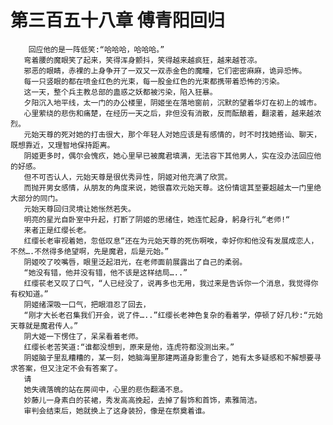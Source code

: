 # 第三百五十八章 傅青阳回归
        回应他的是一阵低笑:“哈哈哈，哈哈哈。”
       弯着腰的魔眼笑了起来，笑得浑身颤抖，笑得越来越疯狂，越来越苍凉。
       邪恶的眼睛，赤裸的上身争开了一双又一双赤金色的魔瞳，它们密密麻麻，诡异恐怖。
       每一只竖眼的都在喷金红色的光束，每一股金红色的光束都携带着恐怖的污染。
       这一天，整个兵主教总部的蛊惑之妖都被污染，陷入狂暴。
       夕阳沉入地平线，太一门的办公楼里，阴姬坐在落地窗前，沉默的望着华灯在初上的城市。
       心里萦绕的悲伤和痛楚，在经历一天之后，非但没有消散，反而酝酿着，翻滚着，越来越浓烈。
       元始天尊的死对她的打击很大，那个年轻人对她应该是有感情的，时不时找她搭讪、聊天，既想靠近，又理智地保持距离。
       阴姬更多时，偶尔会愧疚，她心里早已被魔君填满，无法容下其他男人，实在没办法回应他的好感。
       但不可否认人，元始天尊是很优秀异性，阴姬对他充满了欣赏。
       而抛开男女感情，从朋友的角度来说，她很喜欢元始天尊。这份情谊其至要超越太一门里绝大部分的同门。
       元始天尊回归灵境让她怅然若失。
       明亮的星光自卧室中升起，打断了阴姬的思绪住，她连忙起身，躬身行礼“老师!“
       来者正是红缨长老。
       红缨长老审视着她，忽低叹息“还在为元始天尊的死伤啊唉，幸好你和他没有发展成恋人，不然….不然得多绝望啊，先是魔君，后是元始。”
       阴姬咬了咬嘴唇，眼里泛起泪光，在老师面前展露出了自己的柔弱。
       “她没有错，他并没有错，他不该是这样结局…..”
       红缨苌老又叹了口气，“人已经没了，说再多也无用，我过来是告诉你一个消息，我觉得你有权知道。”
       阴姬绪深吸一口气，把眼泪忍了回去，
       “刚才大长老召集我们开会，说了件…..”红缨长老神色复杂的看着学，停顿了好几秒:“元始天尊就是魔君传人。”
       阴大姬一下愣住了，呆呆看着老师。
       红缨长老苦笑道:“谁都没想到，原来是他，连虎符都没测出来。”
       阴姬脑子里乱糟糟的，某一刻，她脑海里那建两道身影重合了，她有太多疑感和不解想要寻求答案，但又注定不会有答案了。
       请
       她失魂落魄的站在房间中，心里的悲伤翻涌不息。
       妙藤儿一身素白的苌裙，秀发高高挽起，去掉了髫饰和首饰，素雅简洁。
       审判会结束后，她就换上了这身装扮，像是在祭奠着谁。